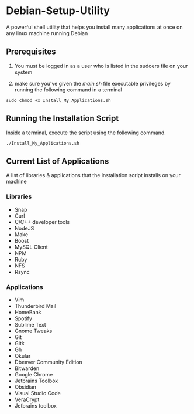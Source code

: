 # Debian-Setup-Utility

A powerful shell utility that helps you install many applications at once on any linux machine running Debian

## Prerequisites

1. You must be logged in as a user who is listed in the sudoers file on your system

2. make sure you've given the _main.sh_ file executable privileges by running the following command in a terminal

```
sudo chmod +x Install_My_Applications.sh
```

## Running the Installation Script

Inside a terminal, execute the script using the following command.

```
./Install_My_Applications.sh
```

## Current List of Applications

A list of libraries & applications that the installation script installs on your machine

### Libraries

- Snap
- Curl
- C/C++ developer tools
- NodeJS
- Make
- Boost
- MySQL Client
- NPM
- Ruby
- NFS
- Rsync

### Applications

- Vim
- Thunderbird Mail
- HomeBank
- Spotify
- Sublime Text
- Gnome Tweaks
- Git
- Gitk
- Gh
- Okular
- Dbeaver Community Edition
- Bitwarden
- Google Chrome
- Jetbrains Toolbox
- Obsidian
- Visual Studio Code
- VeraCrypt
- Jetbrains toolbox
